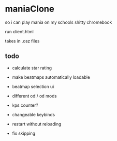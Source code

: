 # maniaClone
so i can play mania on my schools shitty chromebook

run client.html

takes in .osz files

## todo

* calculate star rating

* make beatmaps automatically loadable

* beatmap selection ui

* different od / od mods

* kps counter?

* changeable keybinds

* restart without reloading

* fix skipping